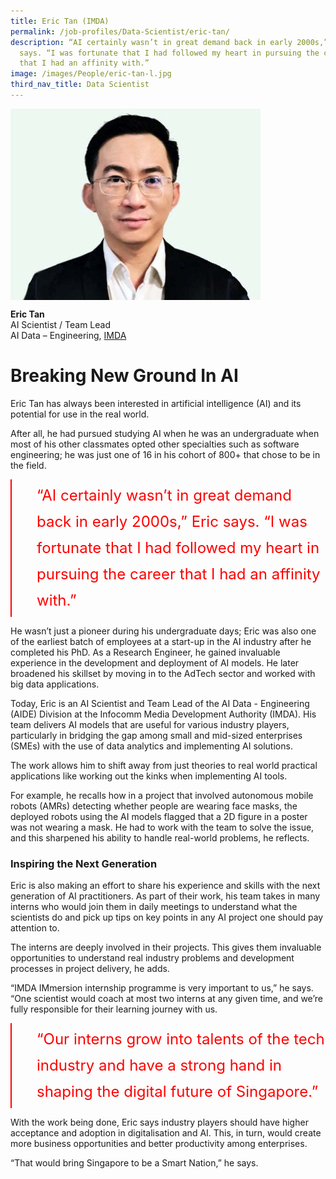```yaml
---
title: Eric Tan (IMDA)
permalink: /job-profiles/Data-Scientist/eric-tan/
description: “AI certainly wasn’t in great demand back in early 2000s,” Eric
  says. “I was fortunate that I had followed my heart in pursuing the career
  that I had an affinity with.”
image: /images/People/eric-tan-l.jpg
third_nav_title: Data Scientist
---
```

<img src="/images/People/eric-tan-l.jpg" alt="Eric Tan" style="width:400px;" align="left">
<br clear="left">

**Eric Tan**<br>
AI Scientist / Team Lead<br>
AI Data – Engineering, [IMDA](https://www.imda.gov.sg/)

# Breaking New Ground In AI

Eric Tan has always been interested in artificial intelligence (AI) and its potential for use in the real world. 

After all, he had pursued studying AI when he was an undergraduate when most of his other classmates opted other specialties such as software engineering; he was just one of 16 in his cohort of 800+ that chose to be in the field.

<div style="font-size:24px; font-weight: 400; line-height: 1.75; color: #FF0000; padding: 5px 0px 5px 40px; margin-left: 0; border-left: 2px solid red">“AI certainly wasn’t in great demand back in early 2000s,” Eric says. “I was fortunate that I had followed my heart in pursuing the career that I had an affinity with.”</div>

He wasn’t just a pioneer during his undergraduate days; Eric was also one of the earliest batch of employees at a start-up in the AI industry after he completed his PhD. As a Research Engineer, he gained invaluable experience in the development and deployment of AI models. He later broadened his skillset by moving in to the AdTech sector and worked with big data applications. 

Today, Eric is an AI Scientist and Team Lead of the AI Data - Engineering (AIDE) Division at the Infocomm Media Development Authority (IMDA). His team delivers AI models that are useful for various industry players, particularly in bridging the gap among small and mid-sized enterprises (SMEs) with the use of data analytics and implementing AI solutions. 

The work allows him to shift away from just theories to real world practical applications like working out the kinks when implementing AI tools. 

For example, he recalls how in a project that involved autonomous mobile robots (AMRs) detecting whether people are wearing face masks, the deployed robots using the AI models flagged that a 2D figure in a poster was not wearing a mask. He had to work with the team to solve the issue, and this sharpened his ability to handle real-world problems, he reflects. 


### Inspiring the Next Generation

	
Eric is also making an effort to share his experience and skills with the next generation of AI practitioners. As part of their work, his team takes in many interns who would join them in daily meetings to understand what the scientists do and pick up tips on key points in any AI project one should pay attention to. 

The interns are deeply involved in their projects. This gives them invaluable opportunities to understand real industry problems and development processes in project delivery, he adds. 

“IMDA IMmersion internship programme is very important to us,” he says. “One scientist would coach at most two interns at any given time, and we’re fully responsible for their learning journey with us. 

<div style="font-size:24px; font-weight: 400; line-height: 1.75; color: #FF0000; padding: 5px 0px 5px 40px; margin-left: 0; border-left: 2px solid red">“Our interns grow into talents of the tech industry and have a strong hand in shaping the digital future of Singapore.”</div>

With the work being done, Eric says industry players should have higher acceptance and adoption in digitalisation and AI. This, in turn, would create more business opportunities and better productivity among enterprises.

“That would bring Singapore to be a Smart Nation,” he says.